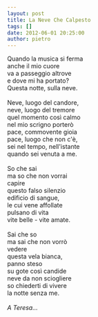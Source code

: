 ```yaml
---
layout: post
title: La Neve Che Calpesto
tags: []
date: 2012-06-01 20:25:00
author: pietro
---
```

Quando la musica si ferma<br/>anche il mio cuore<br/>va a passeggio altrove<br/>e dove mi ha portato?<br/>Questa notte, sulla neve.<br/><br/>Neve, luogo del candore,<br/>neve, luogo del tremore<br/>quel momento così calmo<br/>nel mio scrigno porterò<br/>pace, commovente gioia<br/>pace, luogo che non c'è,<br/>sei nel tempo, nell'istante<br/>quando sei venuta a me.<br/><br/>So che sai<br/>ma so che non vorrai<br/>capire<br/>questo falso silenzio<br/>edificio di sangue,<br/>le cui vene affollate<br/>pulsano di vita<br/>vite belle - vite amate.<br/><br/>Sai che so<br/>ma sai che non vorrò<br/>vedere<br/>questa vela bianca,<br/>panno steso<br/>su gote così candide<br/>neve da non sciogliere<br/>so chiederti di vivere<br/>la notte senza me.<br/><br/><i>A Teresa...</i>
